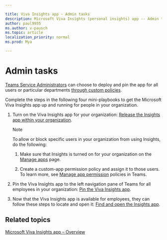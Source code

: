 ```yaml
---

title: Viva Insights app - Admin tasks
description: Microsoft Viva Insights (personal insights) app -- Admin tasks
author: paul9955
ms.author: v-pausch
ms.topic: article
localization_priority: normal 
ms.prod: Mya

---
```


# Admin tasks

[Teams Service Administrators](https://docs.microsoft.com/microsoftteams/using-admin-roles#teams-roles-and-capabilities) can choose to deploy and pin the app for all users or particular departments [through custom policies](https://docs.microsoft.com/microsoftteams/teams-app-setup-policies). 

Complete the steps in the following four mini-playbooks to get the Microsoft Viva Insights app up and running for people in your organization. 

1. Turn on the Viva Insights app for your organization: 
[Release the Insights app within your organization](Release-the-Insights-app.pdf). 

   > [!Note] 
   > To allow or block specific users in your organization from using Insights, do the following: 
   > 
   > 1. Make sure that Insights is turned on for your organization on the [Manage apps](https://docs.microsoft.com/microsoftteams/manage-apps) page. 
   > 
   > 2. Create a custom-app permission policy and assign it to those users. To learn more, see [Manage app permission](https://docs.microsoft.com/microsoftteams/manage-apps) policies in Teams. 

<!-- DELETE THIS STEP, PER MALAVIKA. THIS ASSUMES THAT THE APP IS PRE-INSTALLED FOR ALL USERS EVERYWHERE. 
2. Install the Viva Insights app for all employees in your organization: [Install the Insights app](Install-the-Insights-app.pdf). 
-->

2. Pin the Viva Insights app to the left navigation pane of Teams for all employees in your organization: [Pin the Viva Insights app](Pin-the-Insights-app.pdf). 

3. Now that the Viva Insights app is available for employees, they can follow these steps to locate and open it: [Find and open the Insights app](Find-and-open-the-Insights-app.pdf). 
 
 ## Related topics

[Microsoft Viva Insights app &ndash; Overview](teams-app.md)
